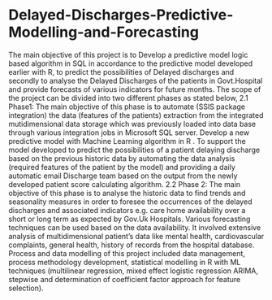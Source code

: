 # Delayed-Discharges-Predictive-Modelling-and-Forecasting
The main objective of this project is to Develop a predictive model logic based algorithm in SQL in accordance to the predictive model developed earlier with R, to predict the possibilities of Delayed discharges and secondly to analyse the Delayed Discharges of the patients in Govt.Hospital and provide forecasts of various indicators for future months.  The scope of the project can be divided into two different phases as stated below,  2.1 Phase1: The main objective of this phase is to automate (SSIS package integration) the data (features of the patients) extraction from the integrated mutidimensional data storage which was previously loaded into data base through various integration jobs in Microsoft SQL server. Develop a new predictive model with Machine Learning algorithm in R . To support the model developed to predict the possibilities of a patient delaying discharge based on the previous historic data by automating the data analysis (required features of the patient by the model) and providing a daily automatic email Discharge team based on the output from the newly developed patient score calculating algorithm.    2.2 Phase 2: The main objective of this phase is to analyse the historic data to find trends and seasonality measures in order to foresee the occurrences of the delayed discharges and associated indicators e.g. care home availability over a short or long term as expected by Gov.Uk Hospitals.  Various forecasting techniques can be used based on the data availability. 
It involved extensive analysis of multidimensional patient’s data like mental health, cardiovascular complaints, general health, history of records from the hospital database. Process and data modelling of this project included data management, process methodology development, statistical modelling in R with ML techniques (multilinear regression, mixed effect logistic regression ARIMA, stepwise and determination of coefficient factor approach for feature selection). 
